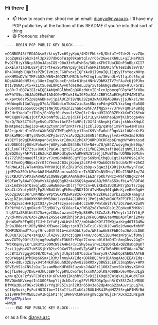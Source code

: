 ### Hi there 👋

<!--
**dianyaa/dianyaa** is a ✨ _special_ ✨ repository because its `README.md` (this file) appears on your GitHub profile.

Here are some ideas to get you started:

- 🔭 I’m currently working on ...
- 🌱 I’m currently learning ...
- 👯 I’m looking to collaborate on ...
- 🤔 I’m looking for help with ...
- 💬 Ask me about ...
- 📫 How to reach me: ...
- 😄 Pronouns: ...
- ⚡ Fun fact: ...
-->

- 📫 How to reach me: shoot me an email: dianya@nyaaa.jp. I'll have my PGP public key at the bottom of this README if you're into that sort of thing
- 😄 Pronouns: she/her

```sh
-----BEGIN PGP PUBLIC KEY BLOCK-----

mQGNBGE43fYBDADAsm5/ktuyTvx6SjyKpA/4M2fFhUk+D/DbfuI+97d+2LrvzZQn
1cqZqWa27phzk14l3pX8J7dkQoTW1g09kaWtqlv/rC6/2GwezK68LL+qIlHaPUz5
MvQCYBiyY8Ncp30DnJAbsIG5r90o33+RuFvHSn/50bxXFhS7UoCDDnP3nBb/XII7
sxXElA71ad4LGSPjdttPtFexSGPGGYpByjkDzfwGFRithQAKJhf6Te8zdGl9VrD/
Dh4JX0gbHJQW3YePZkSIvm1zLFG8PvoxjIQPYAvBjI9maIQLI1gSyIfoYeqxN0Yp
mkKHMUuDVhfTMFzAD2uW6N+JGOZB7zMBJkfwFKfmg1un/3HvnUL+V1lqiCs55xjd
UDgAX040dHM3rL/3Ue+ZngCSubxEr/dAr61HpiHNrNVDbMXZTV7tFAuVcUj9PJhx
Dt1/DGNAJvtx+k1LtSueWLOFQAyvOfdeI0eLu3qrxvt6b6NgEBhAZmD+9lU/GrBi
jq8R+7+BQ7A2BIcAEQEAAbQmRGlhbmEgQXRzdWtvIEhlcnJpbmcgPGRpYW55YUBu
eWFhYS5qcD6JAdQEEwEIAD4CGwMFCwkIBwIGFQoJCAsCBBYCAwECHgECF4AWIQTa
eukpvtUdzP5Zp8pAGBHavjjpJAUCZPIBVQUJBZpW3wAKCRBAGBHavjjpJNksC/9n
rWdWmqdbI3uCVggyD7eA/VUdbdinTkXm7ziu8asRNqroPdrgMO7LYxzSngrEu5Q0
p766vmm1SoSw6Q5xDgtsNejOD8XoZnZ2naBoxBhF/AfNgSx+7/JrNvFq0FZ4u8dg
BXJHr9YaduI+iTH1s/EhO3yf0LVsxu1+52oQlcC+NxpU9I2OR8ZPhXkXxEY26YnW
VWCKqB07BHE1j6tfJCNbnNftBLEi/pjdCFPjxir1LyKFG0UhaGExWjKCbtcga46y
Yo/Q/7bXSCTScFgeRsOu7D7mstAcFZ+5a9PcI/OXf4nShnpKjY1dsjxkhkxXHqLC
bHmtpKe3Edeg3JQ+eUXq2tymn3mfznRtFrHZj1zkli0q/qaMajim9PTaw4aMTsns
D82+jpzKLd1+GRnfAXKBKQCGTWEjqMSUjy1IhoCK9VnEa6uLE9gxV4il0KOcXiPX
UKakaMBCo4BTysNAvXLHZPyIw37/eiAvQ2p2L6SANl481RwyjlvAa+ROe3mJ9J65
AY0EYTjd9gEMAMAmpan6viKvvkrIdmuXCzh8XP3HRhORCRFdpbErmgMVYAWsKssd
u5U08EC43yDGkUPohw0+jWUFypa0cDE45Ru7Sh+Nd+u7U/pB4Z/wqvg9njNs0Ap/
gTLlyKF7fZ7Ztu/8oOXJPQCAHJqzY5lLyiqVcI1fKBZ3OGzafjBe62jgNMEiiidG
JpBG2UsyFAF7V1LB6ZuKZlBERodCqQwkAdKHBN3Gtz0jjLMuBTDwrUQN8WlGMxhv
6s772lM3bmae0fljOinvYJcmBd4bRd6JgYP5g+569bM1thgBuCgtJXahP09o1H7c
7ZhIVnnOgMBWpx2rr0fCYenmJCB3sjXpbnj2c3PJ+BPQubGOEErScUaRrMh+2hKZ
faRMALA31/ATa4MBxw7WYUHjQjRlcZR/Bfc8zb0p+x5qAz3jX9RjjKAvMwynTxaC
jjNPZvkZ0JrbPmeAb8fMukEG8anivwAQGfnrTx9XDYDsNVSHo/lRDc715bRIm/7A
y53XBJChVoPXZwARAQABiQG8BBgBCAAmAhsMFiEE2nrpKb7VHcz+WafKQBgR2r44
6SQFAmTyAWwFCQWaVvYACgkQQBgR2r446SQ9AgwAsOAQ/hRFaS5XufbLwfCROF46
i2x1AdSk6bTQzwqjwQbuuHwNm0w+IDl7jfCPCcn+6UiREd5ZU3UiM7/g5xTs/zqq
kXpCLtXYufy5GFjEp2LW6dX1WLqFhMoqNNDZIOfdTvM8eq50IqbHnKjveBkK3gW+
yOp2gI6QcDKrLN4MB5F9PptSGXPO2wK88z6kkVHa7H22kR6Jcurb2ZqUcH7magTJ
wVqjDZ1nUk00WYKNVtWWS9WclxzcBA4J10MHYjJPnSjohZsKGWCfXFPJFM2JQ3sK
BqKXq1vaCHvHIg2CO3/y5+z47EzyasecwE4cc2m9F/WntdWiT/k/iQcVWeUX2wOV
FXPkYV8rVLgmBked+TZqMDXly/KC88aclA/FWSQZx8YReVGDs9iZEpNxyR3MK6sl
fhqSY3a2R0tWeZ475x+gvIUbqJuziedJFy5pBSHPsfBZxZz8uFhYeylr1JfYl6jF
/yRd+Mmv8m/6AoFZBGwIZ4S5ek8RibhjbPINI2RFuQGNBGGteMMBDADYlRniZM4y
jHnWSoPkPFq6DjFCJ+hZrfxPjvWLWshl97//mDkAbCKDYJTSWQjazKegd0Tf34Mw
Zn9aJB8qrtjXD5yNOvbXM3woa2Gdgstp+9IYJwTciC/b1iKiCwu5q2dwnewfmhVP
YOMP3NXhmUY7cnyf9rvo04Vf01b+eahRQbL7pJw/WKfaw6hEZFhBC4wJ6AcdiD6K
dCBKQ7IC6EYe+z4qLCFul4ZvVC83Ycz5qDWT+mH//o6Ni5iBuM4ozNPpjw5fUmGj
wwvZGTSy9OftZ/hjugSwwNqEGxF3KHZrPCqd7Cncsub0l03dDHIr8mqGhsv2GgI+
fW3XKqnmyLKrLBRUYzx0OMcN92A4Hd/dv1SMy5ewjnwLIQqO0RLdxQBZ8sDq0gKT
ZzxLJjyMpVX7sW5GSjbY02tc99Xu9T5gke0VZpSAPInrTA7WBhPHUtMT80ac47NC
xcJBTIzY3gqyHC0B/ObFwLjnVj3l8pSt6O7bzdief8mryz9/ADuhQp8AEQEAAYkB
tgQYAQgAIBYhBNp66Sm+1R3M/lmnykAYEdq+OOkkBQJhrXjDAhsgAAoJEEAYEdq+
OOkk+d8L/3ZEzyx94t4NkUlEGuh0ZOyHAv8i5bRRXxy38G52LEUl53mqSUwv+HPX
SPVEzVSloCNVJsQujIazamMbeKdFd8kEuzxNcJdAXFr11O6XZomvSOrb9yvXGV+X
EqjfLo9euy7DwL+WJkUJSBFfcypRVLCw5fWqfxxmMApDlK8/O9DBxUevVOwuJLgS
w/m+qZCaFzfsVFC0FqYt8+6FwAm9jIKqhbVSF5vDjZIX9qD3EWjqkXLDLAUdKTuX
MBVOAnNKVxeqdIn1G0OFAopYtjUcbDu7vig8PVlPUZQ3pIpuhRrQY8SlZmJpM8QK
DfWXazDLef9Gxc9kOki/YVg1PE5Ivinl2R3n650v3e62dp4mqG22mAu/ripLq7vL
yCl6y5uikjPyPufH8IDIbx+I13mIflaZ1xUGiJBGU1MS4JPqNMZZ5S+gbPIMRfBd
5zIvRPHfW4MEDLcwVINqi6P1raj1RHHVRCWNSmFgm8CqarWLjcFrXUxmz3LNsgo9
PPQg4ZFpiA==
=NW20
-----END PGP PUBLIC KEY BLOCK-----
```
or as a file: [dianya.asc](https://raw.githubusercontent.com/dianyaa/dianyaa/main/dianya.asc)


